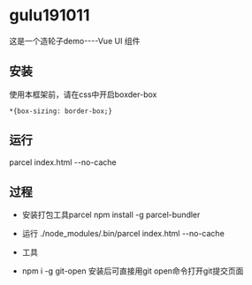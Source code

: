 <!--
 * @Author: LiangJQ
 * @Date: 2019-10-11 22:40:06
 * @Description: 
 -->
# gulu191011
这是一个造轮子demo----Vue UI 组件

 ## 安装
 使用本框架前，请在css中开启boxder-box
 ```
 *{box-sizing: border-box;}
 ```

 ## 运行
 parcel index.html  --no-cache



 ## 过程
 - 安装打包工具parcel    npm install -g parcel-bundler
 - 运行   ./node_modules/.bin/parcel index.html --no-cache
 
 - 工具 
 - npm i -g git-open  安装后可直接用git open命令打开git提交页面
